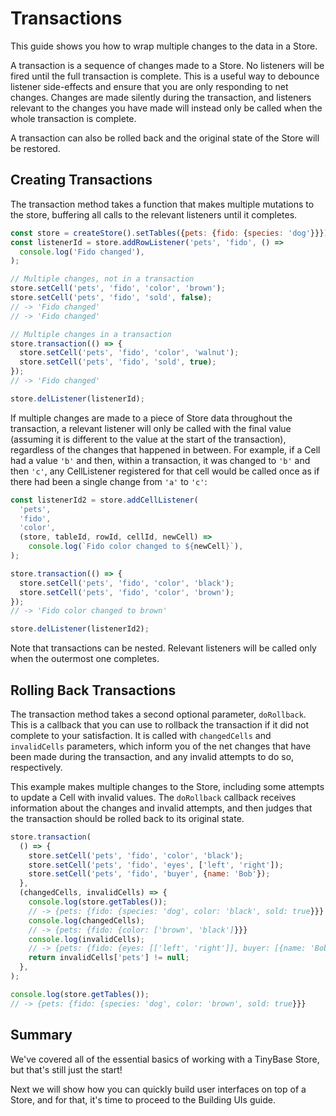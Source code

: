 # Transactions

This guide shows you how to wrap multiple changes to the data in a Store.

A transaction is a sequence of changes made to a Store. No listeners will be
fired until the full transaction is complete. This is a useful way to debounce
listener side-effects and ensure that you are only responding to net changes.
Changes are made silently during the transaction, and listeners relevant to the
changes you have made will instead only be called when the whole transaction is
complete.

A transaction can also be rolled back and the original state of the Store will
be restored.

## Creating Transactions

The transaction method takes a function that makes multiple mutations to the
store, buffering all calls to the relevant listeners until it completes.

```js
const store = createStore().setTables({pets: {fido: {species: 'dog'}}});
const listenerId = store.addRowListener('pets', 'fido', () =>
  console.log('Fido changed'),
);

// Multiple changes, not in a transaction
store.setCell('pets', 'fido', 'color', 'brown');
store.setCell('pets', 'fido', 'sold', false);
// -> 'Fido changed'
// -> 'Fido changed'

// Multiple changes in a transaction
store.transaction(() => {
  store.setCell('pets', 'fido', 'color', 'walnut');
  store.setCell('pets', 'fido', 'sold', true);
});
// -> 'Fido changed'

store.delListener(listenerId);
```

If multiple changes are made to a piece of Store data throughout the
transaction, a relevant listener will only be called with the final value
(assuming it is different to the value at the start of the transaction),
regardless of the changes that happened in between. For example, if a Cell
had a value `'b'` and then, within a transaction, it was changed to `'b'`
and then `'c'`, any CellListener registered for that cell would be called
once as if there had been a single change from `'a'` to `'c'`:

```js
const listenerId2 = store.addCellListener(
  'pets',
  'fido',
  'color',
  (store, tableId, rowId, cellId, newCell) =>
    console.log(`Fido color changed to ${newCell}`),
);

store.transaction(() => {
  store.setCell('pets', 'fido', 'color', 'black');
  store.setCell('pets', 'fido', 'color', 'brown');
});
// -> 'Fido color changed to brown'

store.delListener(listenerId2);
```

Note that transactions can be nested. Relevant listeners will be called only
when the outermost one completes.

## Rolling Back Transactions

The transaction method takes a second optional parameter, `doRollback`. This is
a callback that you can use to rollback the transaction if it did not complete
to your satisfaction. It is called with `changedCells` and `invalidCells`
parameters, which inform you of the net changes that have been made during the
transaction, and any invalid attempts to do so, respectively.

This example makes multiple changes to the Store, including some attempts
to update a Cell with invalid values. The `doRollback` callback receives
information about the changes and invalid attempts, and then judges that
the transaction should be rolled back to its original state.

```js
store.transaction(
  () => {
    store.setCell('pets', 'fido', 'color', 'black');
    store.setCell('pets', 'fido', 'eyes', ['left', 'right']);
    store.setCell('pets', 'fido', 'buyer', {name: 'Bob'});
  },
  (changedCells, invalidCells) => {
    console.log(store.getTables());
    // -> {pets: {fido: {species: 'dog', color: 'black', sold: true}}}
    console.log(changedCells);
    // -> {pets: {fido: {color: ['brown', 'black']}}}
    console.log(invalidCells);
    // -> {pets: {fido: {eyes: [['left', 'right']], buyer: [{name: 'Bob'}]}}}
    return invalidCells['pets'] != null;
  },
);

console.log(store.getTables());
// -> {pets: {fido: {species: 'dog', color: 'brown', sold: true}}}
```

## Summary

We've covered all of the essential basics of working with a TinyBase Store, but
that's still just the start!

Next we will show how you can quickly build user interfaces on top of a Store,
and for that, it's time to proceed to the Building UIs guide.
